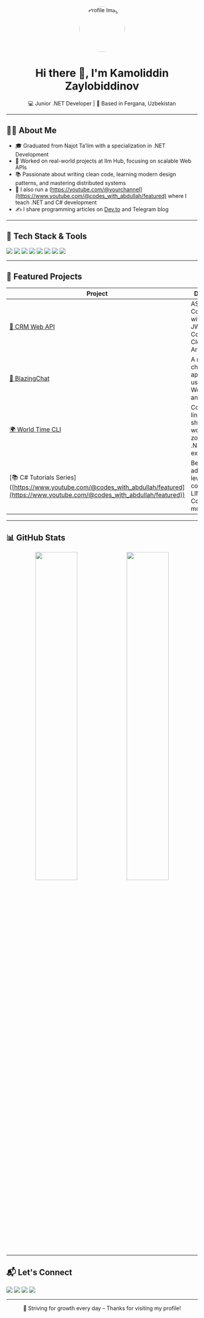 <!-- Profile Picture and Greeting -->
<p align="center">
  <img src="https://avatars.githubusercontent.com/u/YOUR_USERNAME?v=4" width="120" height="120" style="border-radius: 50%;" alt="Profile Image"/>
</p>

<h1 align="center">Hi there 👋, I'm Kamoliddin Zaylobiddinov</h1>
<p align="center">
  💻 Junior .NET Developer | 📍 Based in Fergana, Uzbekistan
</p>

---

## 🧑‍💻 About Me

- 🎓 Graduated from Najot Ta’lim with a specialization in .NET Development  
- 💼 Worked on real-world projects at Ilm Hub, focusing on scalable Web APIs  
- 📚 Passionate about writing clean code, learning modern design patterns, and mastering distributed systems  
- 🎥 I also run a (https://youtube.com/@yourchannel](https://www.youtube.com/@codes_with_abdullah/featured) where I teach .NET and C# development  
- ✍️ I share programming articles on [Dev.to](https://dev.to/yourprofile) and Telegram blog  

---

## 🚀 Tech Stack & Tools

<p align="left">
  <img src="https://img.shields.io/badge/C%23-239120?style=for-the-badge&logo=csharp&logoColor=white"/>
  <img src="https://img.shields.io/badge/.NET-512BD4?style=for-the-badge&logo=dotnet&logoColor=white"/>
  <img src="https://img.shields.io/badge/Entity_Framework_Core-512BD4?style=for-the-badge&logo=.net&logoColor=white"/>
  <img src="https://img.shields.io/badge/Blazor-7733FF?style=for-the-badge&logo=blazor&logoColor=white"/>
  <img src="https://img.shields.io/badge/SQL_Server-CC2927?style=for-the-badge&logo=microsoftsqlserver&logoColor=white"/>
  <img src="https://img.shields.io/badge/Git-F05032?style=for-the-badge&logo=git&logoColor=white"/>
  <img src="https://img.shields.io/badge/GitHub-181717?style=for-the-badge&logo=github&logoColor=white"/>
  <img src="https://img.shields.io/badge/Visual_Studio-5C2D91?style=for-the-badge&logo=visualstudio&logoColor=white"/>
</p>

---

## 📌 Featured Projects

| Project | Description |
|--------|-------------|
| [🔐 CRM Web API](https://github.com/kamoliddin202/crm-api) | ASP.NET Core Web API with Identity, JWT Auth, EF Core, and Clean Architecture |
| [💬 BlazingChat](https://github.com/kamoliddin202/blazingchat) | A real-time chat application using Blazor WebAssembly and SignalR |
| [🌍 World Time CLI](https://github.com/kamoliddin202/worldtime-cli) | Command-line app showing world time zones, using .NET and external APIs |
| [📚 C# Tutorials Series] ([https://www.youtube.com/@codes_with_abdullah/featured](https://www.youtube.com/@codes_with_abdullah/featured)) | Beginner to advanced level tutorials covering C#, LINQ, EF Core, and more |

---

## 📊 GitHub Stats

<p align="center">
  <img src="https://github-readme-stats.vercel.app/api?username=YOUR_USERNAME&show_icons=true&theme=tokyonight" width="47%" />
  <img src="https://github-readme-streak-stats.herokuapp.com/?user=YOUR_USERNAME&theme=tokyonight" width="47%" />
</p>

---

## 📬 Let's Connect

<p align="left">
  <a href="mailto:kamoliddinzaylobiddinov677@gmail.com"><img src="https://img.shields.io/badge/Gmail-D14836?style=for-the-badge&logo=gmail&logoColor=white"/></a>
  <a href="https://t.me/abdullohibnmansur"><img src="https://img.shields.io/badge/Telegram-26A5E4?style=for-the-badge&logo=telegram&logoColor=white"/></a>
  <a href="https://linkedin.com/in/kamoliddin-zaylobiddinov-1627b3297/"><img src="https://img.shields.io/badge/LinkedIn-0077B5?style=for-the-badge&logo=linkedin&logoColor=white"/></a>
  <a href="https://youtube.com/@codes_with_abdullah/featured"><img src="https://img.shields.io/badge/Youtube-FF0000?style=for-the-badge&logo=youtube&logoColor=white"/></a>
</p>

---

<p align="center">🚀 Striving for growth every day – Thanks for visiting my profile!</p>

